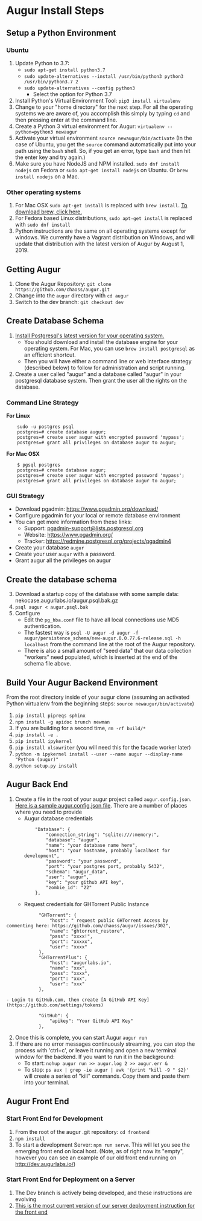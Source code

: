 # Augur Install Steps

## Setup a Python Environment
### Ubuntu 
1. Update Python to 3.7: 
    - `sudo apt-get install python3.7`
    - `sudo update-alternatives --install /usr/bin/python3 python3 /usr/bin/python3.7 2`
    - `sudo update-alternatives --config python3` 
        - Select the option for Python 3.7
2. Install Python's Virtual Environment Tool: `pip3 install virtualenv`
3. Change to your "home directory" for the next step. For all the operating systems we are aware of, you accomplish this simply by typing `cd` and then pressing enter at the command line. 
4. Create a Python 3 virtual environment for Augur: `virtualenv --python=python3 newaugur`
5. Activate your virtual environment `source newaugur/bin/activate` (In the case of Ubuntu, you get the `source` command automatically put into your path using the `bash` shell. So, if you get an error, type `bash` and then hit the enter key and try again.)
6. Make sure you have NodeJS and NPM installed. `sudo dnf install nodejs` on Fedora or `sudo apt-get install nodejs` on Ubuntu. Or `brew install nodejs` on a Mac. 

### Other operating systems
1. For Mac OSX `sudo apt-get install` is replaced with `brew install`. [To download brew, click here.](https://brew.sh/) 
2. For Fedora based Linux distributions, `sudo apt-get install` is replaced with `sudo dnf install`
3. Python instructions are the same on all operating systems except for windows. We currently have a Vagrant distribution on Windows, and will update that distribution with the latest version of Augur by August 1, 2019. 

## Getting Augur
1. Clone the Augur Repository: `git clone https://github.com/chaoss/augur.git`
2. Change into the `augur` directory with `cd augur`
3. Switch to the dev branch:  `git checkout dev`

## Create Database Schema
1. [Install Postgresql's latest version for your operating system.](https://www.postgresql.org/download/)
    - You should download and install the database engine for your operating system. For Mac, you can use `brew install postgresql` as an efficient shortcut. 
    - Then you will have either a command line or web interface strategy (described below) to follow for administration and script running. 
2. Create a user called "augur" and a database called "augur" in your postgresql database system. Then grant the user all the rights on the database. 

### Command Line Strategy
**For Linux**
```
    sudo -u postgres psql
    postgres=# create database augur;
    postgres=# create user augur with encrypted password 'mypass';
    postgres=# grant all privileges on database augur to augur;

```

**For Mac OSX**  
```
    $ pgsql postgres
    postgres=# create database augur;
    postgres=# create user augur with encrypted password 'mypass';
    postgres=# grant all privileges on database augur to augur;
```


### GUI Strategy 
- Download pgadmin: https://www.pgadmin.org/download/
- Configure pgadmin for your local or remote database environment
- You can get more information from these links: 
    - Support: pgadmin-support@lists.postgresql.org
    - Website: https://www.pgadmin.org/
    - Tracker: https://redmine.postgresql.org/projects/pgadmin4
- Create your database `augur`
- Create your user `augur` with a password. 
- Grant augur all the privileges on augur

## Create the database schema

3. Download a startup copy of the database with some sample data: nekocase.augurlabs.io/augur.psql.bak.gz 
4. `psql augur < augur.psql.bak`
4. Configure
    - Edit the `pg_hba.conf` file to have all local connections use MD5 authentication. 
    - The fastest way is `psql -U augur -d augur -f augur/persistence_schema/new-augur.0.0.77.6-release.sql -h localhost` from the command line at the root of the Augur repository. 
    - There is also a small amount of "seed data" that our data collection "workers" need populated, which is inserted at the end of the schema file above. 

## Build Your Augur Backend Environment
From the root directory inside of your augur clone (assuming an activated Python virtualenv from the beginning steps: `source newaugur/bin/activate`)
1. `pip install pipreqs sphinx`
2. `npm install -g apidoc brunch newman` 
3. If you are building for a second time, `rm -rf build/*`
3. `pip install -e .` 
4. `pip install ipykernel`
5. `pip install xlsxwriter` (you will need this for the facade worker later)
5. `python -m ipykernel install --user --name augur --display-name "Python (augur)"`
6. `python setup.py install`

## Augur Back End
1. Create a file in the root of your augur project called `augur.config.json`. [Here is a sample augur.config.json file](./augur-sample-cnfg.json). There are a number of places where you need to provide
    - Augur database credentials
        ```
            "Database": {
                "connection_string": "sqlite:///:memory:",
                "database": "augur",
                "name": "your database name here",
                "host": "your hostname, probably localhost for development",
                "password": "your password",
                "port": "your postgres port, probably 5432",
                "schema": "augur_data",
                "user": "augur",
                "key": "your github API key",
                "zombie_id": "22"
            },
        ```
    - Request credentials for GHTorrent Public Instance
```
            "GHTorrent": {
                "host": " request public GHTorrent Access by commenting here: https://github.com/chaoss/augur/issues/302",
                "name": "ghtorrent_restore",
                "pass": "xxxx!",
                "port": "xxxxx",
                "user": "xxxx"
            },
            "GHTorrentPlus": {
                "host": "augurlabs.io",
                "name": "xxx",
                "pass": "xxxx",
                "port": "xxx",
                "user": "xxx"
            },
```
    - Login to GitHub.com, then create [A GitHub API Key](https://github.com/settings/tokens)  
```
            "GitHub": {
                "apikey": "Your GitHub API Key"
            },
```
2. Once this is complete, you can start Augur `augur run`
3. If there are no error messages continuously streaming, you can stop the process with 'ctrl+c', or leave it running and open a new terminal window for the backend. If you want to run it in the background: 
    - To start: `nohup augur run >> augur.log 2 >> augur.err &`
    - To stop: `ps aux | grep -ie augur | awk '{print "kill -9 " $2}'` will create a series of "kill" commands. Copy them and paste them into your terminal. 

## Augur Front End
### Start Front End for Development
1. From the root of the augur .git repository: `cd frontend`
2. `npm install`
3. To start a development Server: `npm run serve`. This will let you see the emerging front end on local host. (Note, as of right now its "empty", however you can see an example of our old front end running on http://dev.augurlabs.io/)  

### Start Front End for Deployment on a Server
1. The Dev branch is actively being developed, and these instructions are evolving 
2. [This is the most current version of our server deployment instruction for the front end](./augur-deployment.md)


